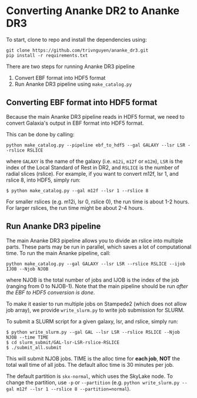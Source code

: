 # Converting Ananke DR2 to Ananke DR3

To start, clone to repo and install the dependencies using:
```
git clone https://github.com/trivnguyen/ananke_dr3.git
pip install -r requirements.txt
```

There are two steps for running Ananke DR3 pipeline
1. Convert EBF format into HDF5 format
2. Run Ananke DR3 pipeline using `make_catalog.py`

## Converting EBF format into HDF5 format
Because the main Ananke DR3 pipeline reads in HDF5 format, we need to convert
Galaxia's output in EBF format into HDF5 format.

This can be done by calling:
```
python make_catalog.py --pipeline ebf_to_hdf5 --gal GALAXY --lsr LSR --rslice RSLICE
```
where `GALAXY` is the name of the galaxy (i.e. `m12i`, `m12f` or `m12m`), `LSR`
is the index of the Local Standard of Rest in DR2, and `RSLICE` is the number of radial slices (rslice).
For example, if you want to convert m12f, lsr 1, and rslice 8, into HDF5, simply run:
```
$ python make_catalog.py --gal m12f --lsr 1 --rslice 8
```

For smaller rslices (e.g. m12i, lsr 0, rslice 0), the run time is about 1-2 hours.
For larger rslices, the run time might be about 2-4 hours.

## Run Ananke DR3 pipeline
The main Ananke DR3 pipeline allows you to divide an rslice into multiple parts.
These parts may be run in parallel, which saves a lot of computational time.
To run the main Ananke pipeline, call:
```
python make_catalog.py --gal GALAXY --lsr LSR --rslice RSLICE --ijob IJOB --Njob NJOB
```
where NJOB is the total number of jobs and IJOB is the index of the job
(ranging from 0 to NJOB-1). Note that the main pipeline should be run
*after the EBF to HDF5 conversion is done*.

To make it easier to run multiple jobs on Stampede2 (which does not allow job array),
we provide `write_slurm.py` to write job submission for SLURM.

To submit a SLURM script for a given galaxy, lsr, and rslice, simply run:
```
$ python write_slurm.py --gal GAL --lsr LSR --rslice RSLICE --Njob NJOB --time TIME
$ cd slurm_submit/GAL-lsr-LSR-rslice-RSLICE
$ ./submit_all.submit
```
This will submit NJOB jobs. TIME is the alloc time for **each job**,
**NOT** the total wall time of all jobs.
The default alloc time is 30 minutes per job.

The default partition is `skx-normal`, which uses the SkyLake node.
To change the partition, use `-p` or `--partition`
(e.g. `python write_slurm.py --gal m12f --lsr 1 --rslice 8 --partition=normal`).
